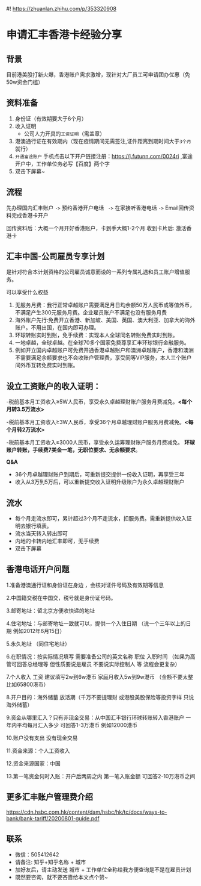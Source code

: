 #! https://zhuanlan.zhihu.com/p/353320908
<!-- #! https://zhuanlan.zhihu.com/p/343147456 -->

# 申请汇丰香港卡经验分享
## 背景
目前港美股打新火爆，香港账户需求激增，现针对大厂员工可申请团办优惠（免50w资金门槛）

## 资料准备
1. 身份证（有效期要大于6个月）
2. 收入证明
   * 公司人力开具的`工资证明`（需盖章）
3. 港澳通行证在有效期内（现在疫情期间无需签注,证件距离到期时间大于`3个月`就行） 
4. `开通富途账户` 手机点击以下开户链接注册：https://j.futunn.com/0024ri ,富途开户中，工作单位务必写【百度】两个字
5. 双击下屏幕~

## 流程
先办理国内汇丰账户 `->` 预约香港开户电话 ` ->` 在家接听香港电话  `->`  Email回传资料完成香港卡开户

回传资料后：大概一个月开好香港账户，卡到手大概1-2个月
收到卡片后:  激活香港卡 

## 汇丰中国-公司雇员专享计划
是针对符合本计划资格的公司雇员诚意而设的一系列专属礼遇和员工账户增值服务。

可以享受什么权益
1. 无服务月费：我行正常卓越账户需要满足月日均余额50万人民币或等值外币，不满足产生300元服务月费。企业雇员账户不满足也没有服务月费
2. 海外账户先行:免费开立香港、新加坡、美国、英国、澳大利亚、加拿大的海外账户。不用出国，在国内即可办理。
3. 环球转账实时到账，免手续费：实现本人全球同名转账免费实时到账。
4. 一地卓越，全球卓越。在全球70多个国家免费尊享汇丰环球银行金融服务。
5. 例如开立国内卓越账户可免费开通香港卓越账户和澳洲卓越账户，香港和澳洲不需要满足余额要求也不会收账户管理费，享受同等VIP服务，本人三个账户间外币互转免费实时到账。

## 设立工资账户的收入证明：
-税前基本月工资收入≥5W人民币，享受永久卓越理财账户服务月费减免。**<每个月转3.5万流水>**

-税前基本月工资收入≥3W人民币，享受36个月卓越理财账户服务月费减免。**<每个月转2万流水>**

-税前基本月工资收入≥3000人民币，享受永久运筹理财账户服务月费减免。 **环球账户转账，手续费7美金一笔，无职位要求、无余额要求**。



**Q&A**

* 36个月卓越理财账户到期后，可重新提交提供一份收入证明，再享受三年
* 收入从3万到5万后，可以重新提交收入证明升级账户为永久卓越理财账户

## 流水
* 每个月走流水即可，累计超过3个月不走流水，扣服务费。需重新提供收入证明去银行填表。
* 流水当天转入转出即可
* 内地的卡转内地汇丰即可，无手续费
* 双击下屏幕

## 香港电话开户问题
1.准备港澳通行证和身份证在身边 ，会核对证件号码及有效期等信息 

2.中国籍交税在中国交，税号就是身份证号码。

3.邮寄地址：留北京方便收快递的地址 

4.住宅地址：与邮寄地址一致就可以，提供一个入住日期 （说一个三年以上的日期 例如2012年6月15日）

5.永久地址 （同住宅地址）

6.在职情况：按实际情况填写 需要准备公司的英文名称 职位 入职时间 （如果为高管可回答总经理等 但性质要说是雇员 不要说实际控制人 等 流程会更复杂） 

7.个人收入 工资 建议填写2w到6w港币 家庭月收入5w到9w港币 （金额不要太整 比如65800港币）

8.开户目的：海外储蓄 放活期（千万不要提理财 或港股美股保险等投资字样 只说海外储蓄）

9.资金从哪里汇入？只有非现金交易：从中国汇丰银行环球转账转入香港账户 一年内平均每月汇入多少 可回答1-3万港币 例如12000港币 

10.账户没有支出 没有现金交易 

11.资金来源：个人工资收入 

12.资金来源国家：中国 

13.第一笔资金何时入账：开户后两周之内 第一笔入账金额 可回答2-10万港币之间


## 更多汇丰账户管理费介绍
https://cdn.hsbc.com.hk/content/dam/hsbc/hk/tc/docs/ways-to-bank/bank-tariff/20200801-guide.pdf

## 联系
* 微信：505412642 
* 请备注: 知乎+知乎名称 + 城市 
* 加好友后，请主动发送 城市 + 工作单位全称给我方便查询是不是在雇员计划
* 既然要咨询，就不要吝啬给本文点个赞~


<!-- 合作列表 
北京沃东天骏信息技术有限公司 
完美世界（北京）软件科技发展有限公司
北京小米移动软件有限公司
腾讯科技(北京)有限公司
国网信息通信产业集团有限公司 
北京梅赛德斯-奔驰销售服务有限公司
北京转转精神科技有限责任公司
上海寻梦信息技术有限公司
北京金山云网络技术有限公司
海南车智易通信息技术有限公司北京分公司
北京猿力未来科技有限公司
恒大地产集团有限公司
欣欣相融教育科技（北京）有限公司
微软(中国)有限公司
网易有道信息技术（北京）有限公司
北京趣拿软件科技有限公司
是携程计算机技术（上海）有限公司
 -->

<!-- 不在合作列表 
完美世界控股集团有限公司
中国科学院上海高等研究院
施耐德北京中低压电器有限公司
佛山科勒有限公司
中国石油集团东南亚管道有限公司
中纺标（北京）检验认证中心有限公司
大连华信计算机技术股份有限公司
无锡市药品安全检验检测中心 
上海星融汽车科技有限公司
上海晓途网络科技有限公司
上海拉扎斯网络科技有限公司
乐元素科技（北京）股份有限公司
中央广播电视总台
北京易车信息技术有限公司
武汉赛思云科技有限公司
北京和信融慧信息科技有限公司
中国移动通信有限公司北京信息技术培训院
上海华为技术有限公司
极客邦控股（北京）有限公司
北京魔门塔科技有限公司
开源证券股份有限公司
浙江大学医学院附属儿童医院
中国五冶集团
海通证券股份有限公司
深圳市新类型科技有限公司
深圳平安综合金融服务有限公司
中广核研究院有限公司
浙江大学医学院附属儿童医院
远东国际融资租赁有限公司
中原地产公司
喜锦(上海)实验有限公司
中信建投证券
华为技术有限公司东莞分公司
北京外企德科人力资源服务深圳有限公司
理房通支付科技有限公司
三一重工股份有限公司
太若科技（北京）有限公司
携程旅游网络技术（上海）有限公司
北京汽车集团越野车有限公司
苍穹数码技术股份有限公司
合景泰富集团控股有限公司
北京一维视景有限公司
巨星农牧有限公司成都分公司
-->


<!-- 等待查询 
苍穹数码技术股份有限公司
 -->